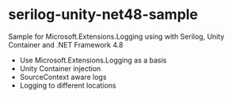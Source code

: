 # serilog-unity-net48-sample
Sample for Microsoft.Extensions.Logging using with Serilog, Unity Container and .NET Framework 4.8 

- Use Microsoft.Extensions.Logging as a basis
- Unity Container injection
- SourceContext aware logs
- Logging to different locations
